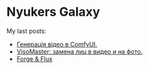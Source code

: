 # Nyukers Galaxy
My last posts:
<!-- blogger articles start -->
- <a href="http://nyukers.blogspot.com/2025/03/comfyui.html" target="_blank">Генерація відео в ComfyUI.</a>
- <a href="http://nyukers.blogspot.com/2025/03/visomaster.html" target="_blank">VisoMaster: замена лиц в видео и на фото.</a>
- <a href="http://nyukers.blogspot.com/2025/02/forge-and-flux-profile.html" target="_blank">Forge & Flux</a>

<!-- blogger articles end -->

